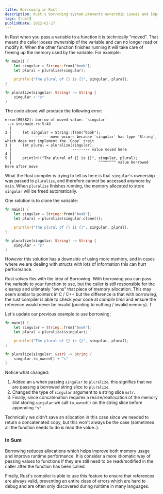 ```yaml
---
title: Borrowing in Rust
description: Rust's borrowing system prevents ownership issues and improves memory usage and performance.
tags: [rust]
publishDate: 2022-01-27
---
```


In Rust when you pass a variable to a function it is technically "moved". That means the caller looses ownership of the variable and can no longer read or modify it. When the other function finishes running it will take care of freeing up the memory used by the variable. For example:

```rust
fn main() {
    let singular = String::from("book");
    let plural = pluralize(singular);

    println!("The plural of {} is {}", singular, plural);
}

fn pluralize(singular: String) -> String {
    singular + "s"
}
```

The code above will produce the following error:

```
error[E0382]: borrow of moved value: `singular`
 --> src/main.rs:5:48
  |
2 |     let singular = String::from("book");
  |         -------- move occurs because `singular` has type `String`, which does not implement the `Copy` trait
3 |     let plural = pluralize(singular);
  |                            -------- value moved here
4 |
5 |     println!("The plural of {} is {}", singular, plural);
  |                                        ^^^^^^^^ value borrowed here after move
```

What the Rust compiler is trying to tell us here is that `singular`'s ownership
was passed to `pluralize`, and therefore cannot be accessed anymore by `main`.
When `pluralize` finishes running, the memory allocated to store `singular` will
be freed automatically.

One solution is to clone the variable:

```rust
fn main() {
    let singular = String::from("book");
    let plural = pluralize(singular.clone());

    println!("The plural of {} is {}", singular, plural);
}

fn pluralize(singular: String) -> String {
    singular + "s"
}
```

However this solution has a downside of using more memory, and in cases where we
are dealing with structs with lots of information this can hurt performance.

Rust solves this with the idea of Borrowing. With borrowing you can pass the
variable to your function to use, but the caller is still responsible for the
cleanup and ultimately "owns" that piece of memory allocation. This may seem
similar to pointers in C / C++ but the difference is that with borrowing, the
rust compiler is able to check your code at _compile time_ and ensure the
reference would never be invalid (pointing to nothing / invalid memory). T

Let's update our previous example to use borrowing:

```rust
fn main() {
    let singular = String::from("book");
    let plural = pluralize(&singular);

    println!("The plural of {} is {}", singular, plural);
}

fn pluralize(singular: &str) -> String {
    singular.to_owned() + "s"
}
```

Notice what changed:

1. Added an `&` when passing `singular` to `pluralize`, this signifies that we
   are passing a borrowed string slice to `pluralize`.
2. Changed the type of `singular` argument to a string slice `&str`.
3. Finally, since concatenation requires a resize/reallocation of the memory
   slot storing `singular` we call `to_owned()` on the string slice before
   appending `"s"`.

Technically we didn't save an allocation in this case since we needed to return
a concatenated copy, but this won't always be the case (sometimes all the
function needs to do is read the value..).

### In Sum

Borrowing reduces allocations which helps improve both memory usage and improve
runtime performance. It is consider a more idiomatic way of passing values to
functions if they are still need to be read/modified in the caller after the
function has been called.

Finally, Rust's compiler is able to use this feature to ensure that references
are always valid, preventing an entire class of errors which are hard to debug
and are often only discovered during runtime in many languages.

